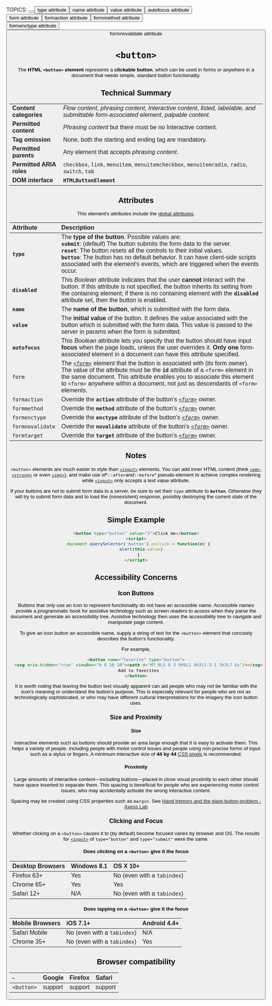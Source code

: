 TOPICS: <button>
        <button> type attribute
        <button> name attribute
        <button> value attribute
        <button> autofocus attribute
        <button> form attribute
        <button> formaction attribute
        <button> formmethod attribute
        <button> formenctype attribute
        <button> formnovalidate attribute

# `<button>`

The **HTML `<button>` element** represents a **clickable button**, which can be used in forms or anywhere
in a document that needs simple, standard button functionality.

## Technical Summary

|  |  |
| :-- | :-- |
| **Content categories** | *Flow content*, *phrasing content*, *Interactive content*, *listed, labelable, and submittable form-associated element*, *palpable content*. |
| **Permitted content** | *Phrasing content* but there must be no Interactive content. |
| **Tag omission** | None, both the starting and ending tag are mandatory.|
| **Permitted parents** | Any element that accepts *phrasing content*. |
| **Permitted ARIA roles** | `checkbox`, `link`, `menuitem`, `menuitemcheckbox`, `menuitemradio`, `radio`, `switch`, `tab` |
| **DOM interface** | **`HTMLButtonElement`** |

## Attributes

This element's attributes include the [global attributes](/en/webfrontend/HTML_Global_Attributes).

| Attribute | Description |
| :-- | :-- |
| **`type`** | The **type of the button**. Possible values are:<br>**`submit`**:  (*default*) The button submits the form data to the server.<br>**`reset`**: The button resets all the controls to their initial values.<br>**`button`**: The button has no default behavior. It can have client-side scripts associated with the element's events, which are triggered when the events occur. |
| **`disabled`** |This *Boolean* attribute indicates that the user **cannot** interact with the button. If this attribute is not specified, the button inherits its setting from the containing element; if there is no containing element with the **`disabled`** attribute set, then the button is enabled. |
| **`name`** | The **name of the button**, which is submitted with the form data. |
| **`value`** | The **initial value** of the button. It defines the value associated with the button which is submitted with the form data. This value is passed to the server in params when the form is submitted. |
| **`autofocus`** | This *Boolean* attribute lets you specify that the button should have input **focus** when the page loads, unless the user overrides it. **Only one** form-associated element in a document can have this attribute specified. |
| `form` | The *[`<form>`](/en/webfrontend/<form>)* element that the button is associated with (its form owner). The value of the attribute must be the **`id`** attribute of a `<form>` element in the same document. This attribute enables you to associate this element to `<form>` anywhere within a document, not just as descendants of `<form>` elements. |
| `formaction` | Override the **`action`** attribute of the button's *[`<form>`](/en/webfrontend/<form>)* owner. |
| `formmethod` | Override the **`method`** attribute of the button's *[`<form>`](/en/webfrontend/<form>)* owner. |
| `formenctype` | Override the **`enctype`** attribute of the button's *[`<form>`](/en/webfrontend/<form>)* owner. |
| `formnovalidate` | Override the **`novalidate`** attribute of the button's *[`<form>`](/en/webfrontend/<form>)* owner. |
| `formtarget` | Override the **`target`** attribute of the button's *[`<form>`](/en/webfrontend/<form>)* owner. |

## Notes

`<button>` elements are much easier to style than *[`<input>`](/en/webfrontend/<input>)* elements.
You can add inner HTML content (think *[`<em>`](/en/webfrontend/<em>)*, *[`<strong>`](/en/webfrontend/<strong>)*
or even *[`<img>`](/en/webfrontend/<img>)*), and make use of*`::after`*and*`::before`* pseudo-element
to achieve complex rendering while [`<input>`](/en/webfrontend/<input>) only accepts a text value attribute.

If your buttons are not to submit form data to a server, be sure to set their `type` attribute to **`button`**.
Otherwise they will try to submit form data and to load the (nonexistent) response, possibly
destroying the current state of the document.

## Simple Example

```html
<button type="button" value="2">Click me</button>
<script>
  document.querySelector('button').onclick = function(e) {
    alert(this.value)
  }
</script>
```

## Accessibility Concerns

### Icon Buttons

Buttons that only use an icon to represent functionality do not have an accessible name. Accessible
names provide a programmatic hook for assistive technology such as screen readers to access when
they parse the document and generate an accessibility tree. Assistive technology then uses the
accessibility tree to navigate and manipulate page content.

To give an icon button an accessible name, supply a string of text for the `<button>` element that
concisely describes the button's functionality.

For example,

```html
<button name="favorite" type="button">
  <svg aria-hidden="true" viewBox="0 0 10 10"><path d="M7 9L5 8 3 9V6L1 4h3l1-3 1 3h3L7 6z"/></svg>
  Add to favorites
</button>
```

It is worth noting that leaving the button text visually apparent can aid people who may not
be familiar with the icon's meaning or understand the button's purpose. This is especially relevant
for people who are not as technologically sophisticated, or who may have different cultural
interpretations for the imagery the icon button uses.

### Size and Proximity

#### Size

Interactive elements such as buttons should provide an area large enough that it is easy to activate
them. This helps a variety of people, including people with motor control issues and people using
non-precise forms of input such as a stylus or fingers. A minimum interactive size of **44 by 44**
[CSS pixels](https://www.w3.org/TR/WCAG21/#dfn-css-pixels) is recommended.

#### Proximity

Large amounts of interactive content—including buttons—placed in close visual proximity to each other
should have space inserted to separate them. This spacing is beneficial for people who are
experiencing motor control issues, who may accidentally activate the wrong interactive content.

Spacing may be created using CSS properties such as `margin`.
See [Hand tremors and the giant-button-problem - Axess Lab](https://axesslab.com/hand-tremors/)

### Clicking and Focus

Whether clicking on a `<button>` causes it to (by default) become focused varies by browser and OS.
The results for [`<input>`](/en/webfrontend/<input>) of `type="button"` and `type="submit"` were
the same.

#### Does clicking on a `<button>` give it the focus

| Desktop Browsers | Windows 8.1 | OS X 10+ |
| :-- | :-- | :-- |
| Firefox 63+ | Yes | No (even with a `tabindex`) |
| Chrome 65+ | Yes | Yes |
| Safari 12+ | N/A | No (even with a `tabindex`) |

#### Does tapping on a `<button>` give it the focus

| Mobile Browsers | iOS 7.1+ | Android 4.4+ |
| :-- | :-- | :-- |
| Safari Mobile | No (even with a `tabindex`) | N/A |
| Chrome 35+ | No (even with a `tabindex`) | Yes |

## Browser compatibility

| - | Google | Firefox | Safari |
| :--- | :--- | :--- | :--- |
| `<button>`  | support | support | support |
